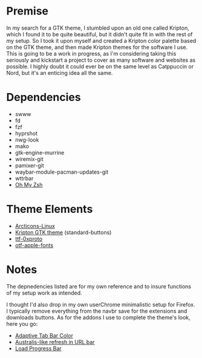 # Premise
In my search for a GTK theme, I stumbled upon an old one called Kripton, which I found it to be quite beautiful, but it didn't quite fit in with the rest of my setup. So I took it upon myself and created a Kripton color palette based on the GTK theme, and then made Kripton themes for the software I use. This is going to be a work in progress, as I'm considering taking this seriously and kickstart a project to cover as many software and websites as possible. I highly doubt it could ever be on the same level as Catppuccin or Nord, but it's an enticing idea all the same.

# Dependencies
- swww
- fd
- fzf
- hyprshot
- nwg-look
- mako
- gtk-engine-murrine
- wiremix-git
- pamixer-git
- waybar-module-pacman-updates-git
- wttrbar
- [Oh My Zsh](https://ohmyz.sh/)

# Theme Elements
- [Arcticons-Linux](https://github.com/Arcticons-Team/Arcticons-Linux/?tab=readme-ov-file)
- [Kripton GTK theme](https://www.gnome-look.org/p/1365372) (standard-buttons)
- [ttf-0xproto](https://aur.archlinux.org/packages/ttf-0xproto)
- [otf-apple-fonts](https://aur.archlinux.org/packages/otf-apple-fonts)

# Notes
The depnedencies listed are for my own reference and to insure functions of my setup work as intended.

I thought I'd also drop in my own userChrome minimalistic setup for Firefox. I typically remove everything from the navbr save for the extensions and downloads buttons. As for the addons I use to complete the theme's look, here you go:

- [Adaptive Tab Bar Color](https://addons.mozilla.org/en-US/firefox/addon/adaptive-tab-bar-colour/)
- [Australis-like refresh in URL bar](https://addons.mozilla.org/en-US/firefox/addon/australis-refresh-in-url-bar/)
- [Load Progress Bar](https://addons.mozilla.org/en-US/firefox/addon/load-progress-bar/)
